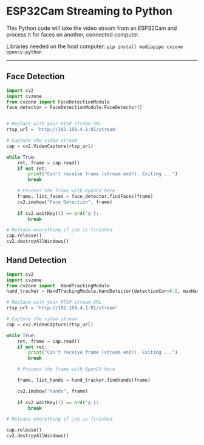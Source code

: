 # ESP32Cam Streaming to Python

This Python code will take the video stream from an ESP32Cam and process it for faces on another, connected computer.

Libraries needed on the host computer:
`pip install mediapipe cvzone opencv-python`

---

## Face Detection

```python
import cv2
import cvzone
from cvzone import FaceDetectionModule
face_detector = FaceDetectionModule.FaceDetector()


# Replace with your RTSP stream URL
rtsp_url = 'http://192.168.4.1:81/stream'

# Capture the video stream
cap = cv2.VideoCapture(rtsp_url)

while True:
    ret, frame = cap.read()
    if not ret:
        print("Can't receive frame (stream end?). Exiting ...")
        break

    # Process the frame with OpenCV here
    frame, list_faces = face_detector.findFaces(frame)
    cv2.imshow("Face Detection", frame)
    
    if cv2.waitKey(1) == ord('q'):
        break

# Release everything if job is finished
cap.release()
cv2.destroyAllWindows()

```

## Hand Detection

``` python 
import cv2
import cvzone
from cvzone import  HandTrackingModule
hand_tracker = HandTrackingModule.HandDetector(detectionCon=0.8, maxHands=2)

# Replace with your RTSP stream URL
rtsp_url = 'http://192.168.4.1:81/stream'

# Capture the video stream
cap = cv2.VideoCapture(rtsp_url)

while True:
    ret, frame = cap.read()
    if not ret:
        print("Can't receive frame (stream end?). Exiting ...")
        break

    # Process the frame with OpenCV here

    frame, list_hands = hand_tracker.findHands(frame)

    cv2.imshow("Hands", frame)
    
    if cv2.waitKey(1) == ord('q'):
        break

# Release everything if job is finished

cap.release()
cv2.destroyAllWindows()
```